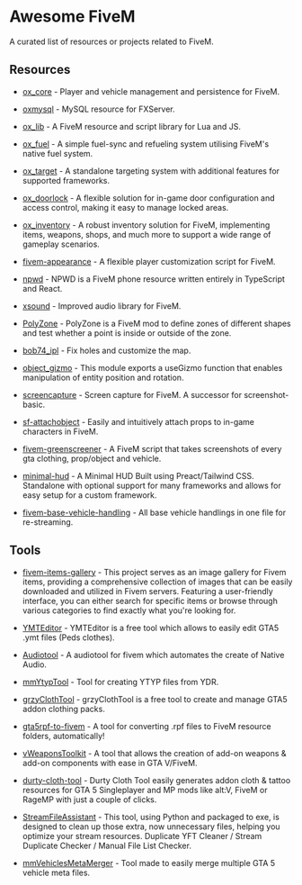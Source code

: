 # Awesome FiveM

A curated list of resources or projects related to FiveM.

## Resources

- [ox_core](https://github.com/CommunityOx/ox_core) - Player and vehicle management and persistence for FiveM.

- [oxmysql](https://github.com/CommunityOx/oxmysql) - MySQL resource for FXServer.

- [ox_lib](https://github.com/CommunityOx/ox_lib) - A FiveM resource and script library for Lua and JS.

- [ox_fuel](https://github.com/CommunityOx/ox_fuel) - A simple fuel-sync and refueling system utilising FiveM's native fuel system.

- [ox_target](https://github.com/CommunityOx/ox_target) - A standalone targeting system with additional features for supported frameworks.

- [ox_doorlock](https://github.com/CommunityOx/ox_doorlock) - A flexible solution for in-game door configuration and access control, making it easy to manage locked areas.

- [ox_inventory](https://github.com/CommunityOx/ox_inventory) - A robust inventory solution for FiveM, implementing items, weapons, shops, and much more to support a wide range of gameplay scenarios.

- [fivem-appearance](https://github.com/pedr0fontoura/fivem-appearance) - A flexible player customization script for FiveM.

- [npwd](https://github.com/project-error/npwd) - NPWD is a FiveM phone resource written entirely in TypeScript and React.

- [xsound](https://github.com/Xogy/xsound) - Improved audio library for FiveM.

- [PolyZone](https://github.com/mkafrin/PolyZone) - PolyZone is a FiveM mod to define zones of different shapes and test whether a point is inside or outside of the zone.

- [bob74_ipl](https://github.com/Bob74/bob74_ipl) - Fix holes and customize the map.

- [object_gizmo](https://github.com/DemiAutomatic/object_gizmo) - This module exports a useGizmo function that enables manipulation of entity position and rotation.

- [screencapture](https://github.com/itschip/screencapture) - Screen capture for FiveM. A successor for screenshot-basic.

- [sf-attachobject](https://github.com/scriptforge-gg/sf-attachobject) - Easily and intuitively attach props to in-game characters in FiveM.

- [fivem-greenscreener](https://github.com/Bentix-cs/fivem-greenscreener) - A FiveM script that takes screenshots of every gta clothing, prop/object and vehicle.

- [minimal-hud](https://github.com/ThatMadCap/minimal-hud) - A Minimal HUD Built using Preact/Tailwind CSS. Standalone with optional support for many frameworks and allows for easy setup for a custom framework.

- [fivem-base-vehicle-handling](https://github.com/jgscripts/fivem-base-vehicle-handling) - All base vehicle handlings in one file for re-streaming.

## Tools

- [fivem-items-gallery](https://github.com/bitc0de/fivem-items-gallery) - This project serves as an image gallery for Fivem items, providing a comprehensive collection of images that can be easily downloaded and utilized in Fivem servers. Featuring a user-friendly interface, you can either search for specific items or browse through various categories to find exactly what you're looking for.

- [YMTEditor](https://github.com/grzybeek/YMTEditor) - YMTEditor is a free tool which allows to easily edit GTA5 .ymt files (Peds clothes).

- [Audiotool](https://github.com/Renewed-Scripts/Audiotool) - A audiotool for fivem which automates the create of Native Audio.

- [mmYtypTool](https://github.com/mmleczek/mmYtypTool) - Tool for creating YTYP files from YDR.

- [grzyClothTool](https://github.com/grzybeek/grzyClothTool) - grzyClothTool is a free tool to create and manage GTA5 addon clothing packs.

- [gta5rpf-to-fivem](https://github.com/Avenze/rpf2fivem-repository) - A tool for converting .rpf files to FiveM resource folders, automatically!

- [vWeaponsToolkit](https://github.com/rubbertoe98/vWeaponsToolkit) - A tool that allows the creation of add-on weapons & add-on components with ease in GTA V/FiveM.

- [durty-cloth-tool](https://github.com/DurtyFree/durty-cloth-tool) - Durty Cloth Tool easily generates addon cloth & tattoo resources for GTA 5 Singleplayer and MP mods like alt:V, FiveM or RageMP with just a couple of clicks.

- [StreamFileAssistant](https://github.com/st860923/StreamFileAssistant) - This tool, using Python and packaged to exe, is designed to clean up those extra, now unnecessary files, helping you optimize your stream resources. Duplicate YFT Cleaner / Stream Duplicate Checker / Manual File List Checker.

- [mmVehiclesMetaMerger](https://github.com/mmleczek/mmVehiclesMetaMerger) - Tool made to easily merge multiple GTA 5 vehicle meta files.
